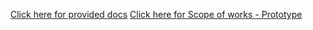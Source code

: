[Click here for provided docs](./contents.md)
[Click here for Scope of works - Prototype](./scope-of-works-prototype.md)